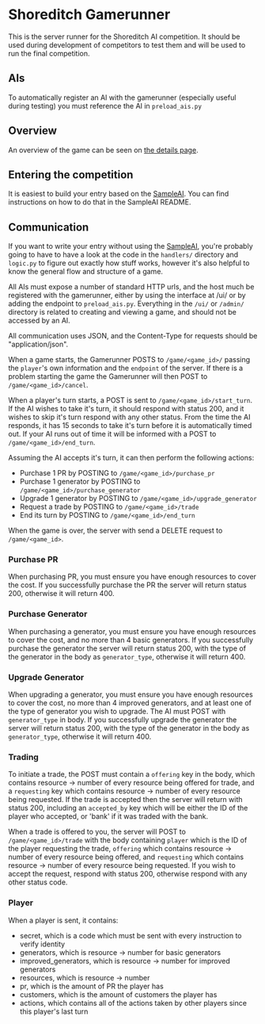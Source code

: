 Shoreditch Gamerunner
=====================

This is the server runner for the Shoreditch AI competition. It should be used during development of competitors to test them and will be used to run the final competition.

AIs
---

To automatically register an AI with the gamerunner (especially useful during testing) you must reference the AI in `preload_ais.py`


Overview
---

An overview of the game can be seen on [the details page](https://siliconmilkroundabout.wazoku.com/details).

Entering the competition
---

It is easiest to build your entry based on the [SampleAI](https://github.com/Wazoku/Shoreditch-SampleAI). You can find instructions on how to do that in the SampleAI README.


Communication
---
If you want to write your entry without using the [SampleAI](https://github.com/Wazoku/Shoreditch-SampleAI), you're probably going to have to have a look at the code in the `handlers/` directory and `logic.py` to figure out exactly how stuff works, however it's also helpful to know the general flow and structure of a game.

All AIs must expose a number of standard HTTP urls, and the host much be registered with the gamerunner, either by using the interface at /ui/ or by adding the endpoint to `preload_ais.py`. Everything in the `/ui/` or `/admin/` directory is related to creating and viewing a game, and should not be accessed by an AI.

All communication uses JSON, and the Content-Type for requests should be "application/json".

When a game starts, the Gamerunner POSTS to `/game/<game_id>/` passing the `player`'s own information and the `endpoint` of the server.  If there is a problem starting the game the Gamerunner will then POST to `/game/<game_id>/cancel`.

When a player's turn starts, a POST is sent to `/game/<game_id>/start_turn`. If the AI wishes to take it's turn, it should respond with status 200, and it wishes to skip it's turn respond with any other status. From the time the AI responds, it has 15 seconds to take it's turn before it is automatically timed out. If your AI runs out of time it will be informed with a POST to `/game/<game_id>/end_turn`.

Assuming the AI accepts it's turn, it can then perform the following actions:
* Purchase 1 PR by POSTING to `/game/<game_id>/purchase_pr`
* Purchase 1 generator by POSTING to `/game/<game_id>/purchase_generator`
* Upgrade 1 generator by POSTING to `/game/<game_id>/upgrade_generator`
* Request a trade by POSTING to `/game/<game_id>/trade`
* End its turn by POSTING to `/game/<game_id>/end_turn`

When the game is over, the server with send a DELETE request to `/game/<game_id>`.

### Purchase PR
When purchasing PR, you must ensure you have enough resources to cover the cost. If you successfully purchase the PR the server will return status 200, otherwise it will return 400.

### Purchase Generator
When purchasing a generator, you must ensure you have enough resources to cover the cost, and no more than 4 basic generators. If you successfully purchase the generator the server will return status 200, with the type of the generator in the body as `generator_type`, otherwise it will return 400.

### Upgrade Generator
When upgrading a generator, you must ensure you have enough resources to cover the cost, no more than 4 improved generators, and at least one of the type of generator you wish to upgrade. The AI must POST with `generator_type` in body. If you successfully upgrade the generator the server will return status 200, with the type of the generator in the body as `generator_type`, otherwise it will return 400.

### Trading
To initiate a trade, the POST must contain a `offering` key in the body, which contains resource -> number of every resource being offered for trade, and a `requesting` key which contains resource -> number of every resource being requested. If the trade is accepted then the server will return with status 200, including an `accepted_by` key which will be either the ID of the player who accepted, or 'bank' if it was traded with the bank.

When a trade is offered to you, the server will POST to `/game/<game_id>/trade` with the body containing `player` which is the ID of the player requesting the trade, `offering` which contains resource -> number of every resource being offered, and `requesting` which contains resource -> number of every resource being requested. If you wish to accept the request, respond with status 200, otherwise respond with any other status code.

### Player

When a player is sent, it contains:

* secret, which is a code which must be sent with every instruction to verify identity
* generators, which is resource -> number for basic generators
* improved_generators, which is resource -> number for improved generators
* resources, which is resource -> number
* pr, which is the amount of PR the player has
* customers, which is the amount of customers the player has
* actions, which contains all of the actions taken by other players since this player's last turn
